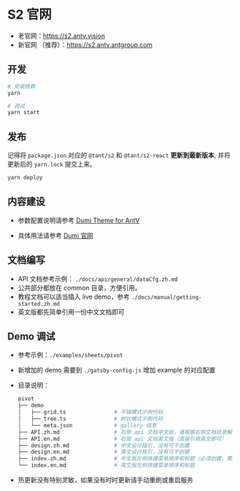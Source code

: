 # S2 官网

- 老官网：<https://s2.antv.vision>
- 新官网 （推荐）：<https://s2.antv.antgroup.com>

## 开发

```bash
# 安装依赖
yarn

# 调试
yarn start
```

## 发布

记得将 `package.json` 对应的 `@tant/s2` 和 `@tant/s2-react` **更新到最新版本**, 并将更新后的 `yarn.lock` 提交上来。

```bash
yarn deploy
```

## 内容建设

- 参数配置说明请参考 [Dumi Theme for AntV](https://github.com/antvis/dumi-theme-antv)

- 具体用法请参考 [Dumi 官网](https://d.umijs.org/)

## 文档编写

- API 文档参考示例： `./docs/api/general/dataCfg.zh.md`
- 公共部分都放在 common 目录，方便引用。
- 教程文档可以适当插入 live demo，参考 `./docs/manual/getting-started.zh.md`
- 英文版都先简单引用一份中文文档即可

## Demo 调试

- 参考示例：`./examples/sheets/pivot`
- 新增加的 demo 需要到 `./gatsby-config.js` 增加 example 的对应配置
- 目录说明：

  ```bash
  pivot
  ├── demo
  │   ├── grid.ts               # 平铺模式示例代码
  │   ├── tree.ts               # 树状模式示例代码
  │   └── meta.json             # gallery 信息
  ├── API.zh.md                 # 右侧 api 文档中文版，请根据右侧文档目录解析出来的层级顺序调整格式
  ├── API.en.md                 # 右侧 api 文档英文版（直接引用英文即可）
  ├── design.zh.md              # 中文设计指引，没有可不创建
  ├── design.en.md              # 英文设计指引，没有可不创建
  ├── index.zh.md               # 中文版左侧快捷菜单顺序和标题（必须创建，需要解析改文件创建对应 demo 页面）
  └── index.en.md               # 英文版左侧快捷菜单顺序和标题

  ```

- 热更新没有特别灵敏，如果没有时时更新请手动重刷或重启服务
